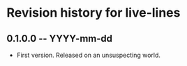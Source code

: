 # Revision history for live-lines

## 0.1.0.0 -- YYYY-mm-dd

* First version. Released on an unsuspecting world.
